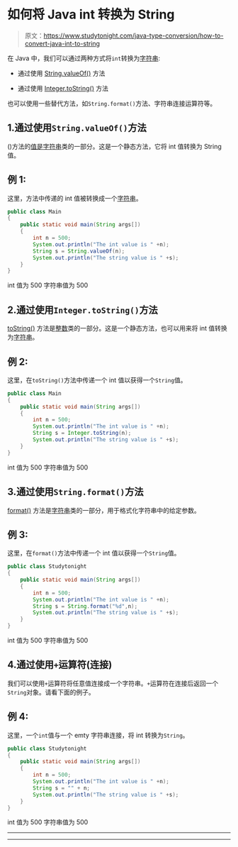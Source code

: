 # 如何将 Java int 转换为 String

> 原文：<https://www.studytonight.com/java-type-conversion/how-to-convert-java-int-to-string>

在 Java 中，我们可以通过两种方式将`int`转换为[字符串](https://www.studytonight.com/java/string-handling-in-java.php):

*   通过使用 [String.valueOf()](https://www.studytonight.com/java/string-class-functions.php) 方法

*   通过使用 [Integer.toString()](https://www.studytonight.com/java-wrapper-class/java-integer-tostring-method) 方法

也可以使用一些替代方法，如`String.format()`方法、字符串连接运算符等。

## 1.通过使用`String.valueOf()`方法

()方法的[值是](https://www.studytonight.com/java/string-class-functions.php)[字符串](https://www.studytonight.com/java/string-handling-in-java.php)类的一部分。这是一个静态方法，它将 int 值转换为 String 值。

## 例 1:

这里，方法中传递的 int 值被转换成一个[字符串](https://www.studytonight.com/java/string-handling-in-java.php)。

```java
public class Main
{  
	public static void main(String args[])
	{  
		int n = 500;  
		System.out.println("The int value is " +n);
		String s = String.valueOf(n); 
		System.out.println("The string value is " +s);
	}
}
```

int 值为 500
字符串值为 500

## 2.通过使用`Integer.toString()`方法

[toString()](https://www.studytonight.com/java-wrapper-class/java-integer-tostring-method) 方法是[整数](https://www.studytonight.com/java/wrapper-class.php)类的一部分。这是一个静态方法，也可以用来将 int 值转换为[字符串](https://www.studytonight.com/java/string-handling-in-java.php)。

## 例 2:

这里，在`toString()`方法中传递一个 int 值以获得一个`String`值。

```java
public class Main
{  
	public static void main(String args[])
	{  
		int n = 500;  
		System.out.println("The int value is " +n);
		String s = Integer.toString(n); 
		System.out.println("The string value is " +s);
	}
}
```

int 值为 500
字符串值为 500

## 3.通过使用`String.format()`方法

[format()](https://www.studytonight.com/java/string-class-functions.php) 方法是[字符串](https://www.studytonight.com/java/string-class-functions.php)类的一部分，用于格式化字符串中的给定参数。

## 例 3:

这里，在`format()`方法中传递一个 int 值以获得一个`String`值。

```java
public class Studytonight
{  
	public static void main(String args[])
	{  
		int n = 500;  
		System.out.println("The int value is " +n);
		String s = String.format("%d",n); 
		System.out.println("The string value is " +s);
	}
}
```

int 值为 500
字符串值为 500

## 4.通过使用`+`运算符(连接)

我们可以使用`+`运算符将任意值连接成一个字符串。`+`运算符在连接后返回一个`String`对象。请看下面的例子。

## 例 4:

这里，一个`int`值与一个 emty 字符串连接，将 int 转换为`String`。

```java
public class Studytonight
{  
	public static void main(String args[])
	{  
		int n = 500;  
		System.out.println("The int value is " +n);
		String s = "" + n;
		System.out.println("The string value is " +s);
	}
}
```

int 值为 500
字符串值为 500

* * *

* * *